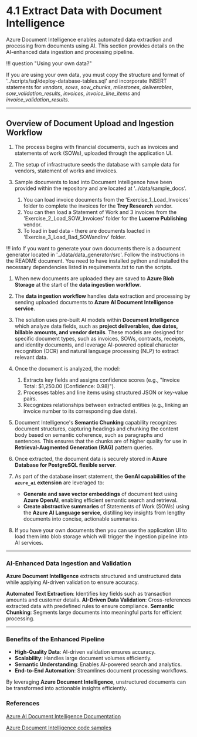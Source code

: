 # 4.1 Extract Data with Document Intelligence

Azure Document Intelligence enables automated data extraction and processing from documents using AI. This section provides details on the AI-enhanced data ingestion and processing pipeline.

!!! question "Using your own data?"

If you are using your own data, you must copy the structure and format of '../scripts/sql/deploy-database-tables.sql' and incorporate INSERT statements for *vendors*, *sows*, *sow_chunks*, *milestones*, *deliverables*, *sow_validation_results*, *invoices*, *invoice_line_items* and *invoice_validation_results*.

---

## Overview of Document Upload and Ingestion Workflow

1. The process begins with financial documents, such as invoices and statements of work (SOWs), uploaded through the application UI.

1. The setup of infrastructure seeds the database with sample data for vendors, statement of works and invoices.

1. Sample documents to load into Document Intelligence have been provided within the repository and are located at '../data/sample_docs'.
    1. You can load invoice documents from the 'Exercise_1_Load_Invoices' folder to complete the invoices for the **Trey Research** vendor.
    1. You can then load a Statement of Work and 3 invoices from the 'Exercise_2_Load_SOW_Invoices' folder for the **Lucerne Publishing** vendor.
    1. To load in bad data - there are documents loacted in 'Exercise_3_Load_Bad_SOWandInv' folder.

!!! info If you want to generate your own documents there is a document generator located in '../data/data_generator/src'.
Follow the instructions in the README document. You need to have installed python and installed the necessary dependencies listed in requirements.txt to run the scripts.

1. When new documents are uploaded they are saved to **Azure Blob Storage** at the start of the **data ingestion workflow**.

1. The **data ingestion workflow** handles data extraction and processing by sending uploaded documents to **Azure AI Document Intelligence service**.

1. The solution uses pre-built AI models within **Document Intelligence** which analyze data fields, such as **project deliverables, due dates, billable amounts, and vendor details**. These models are designed for specific document types, such as invoices, SOWs, contracts, receipts, and identity documents, and leverage AI-powered optical character recognition (OCR) and natural language processing (NLP) to extract relevant data.

1. Once the document is analyzed, the model:
    1. Extracts key fields and assigns confidence scores (e.g., "Invoice Total: $1,250.00 (Confidence: 0.98)").
    1. Processes tables and line items using structured JSON or key-value pairs.
    1. Recognizes relationships between extracted entities (e.g., linking an invoice number to its corresponding due date).

1. Document Intelligence's **Semantic Chunking** capability recognizes document structures, capturing headings and chunking the content body based on semantic coherence, such as paragraphs and sentences. This ensures that the chunks are of higher quality for use in **Retrieval-Augmented Generation (RAG)** pattern queries.

1. Once extracted, the document data is securely stored in **Azure Database for PostgreSQL flexible server**.

1. As part of the database insert statement, the **GenAI capabilities of the `azure_ai` extension** are leveraged to:
    - **Generate and save vector embeddings** of document text using **Azure OpenAI**, enabling efficient semantic search and retrieval.
    - **Create abstractive summaries** of Statements of Work (SOWs) using the **Azure AI Language service**, distilling key insights from lengthy documents into concise, actionable summaries.

1. If you have your own documents then you can use the application UI to load them into blob storage which will trigger the ingestion pipeline into AI services.

---

### AI-Enhanced Data Ingestion and Validation

**Azure Document Intelligence** extracts structured and unstructured data while applying AI-driven validation to ensure accuracy.

**Automated Text Extraction**: Identifies key fields such as transaction amounts and customer details.
**AI-Driven Data Validation**: Cross-references extracted data with predefined rules to ensure compliance.
**Semantic Chunking**: Segments large documents into meaningful parts for efficient processing.

---

### Benefits of the Enhanced Pipeline

- **High-Quality Data**: AI-driven validation ensures accuracy.
- **Scalability**: Handles large document volumes efficiently.
- **Semantic Understanding**: Enables AI-powered search and analytics.
- **End-to-End Automation**: Streamlines document processing workflows.

By leveraging **Azure Document Intelligence**, unstructured documents can be transformed into actionable insights efficiently.

### References

[Azure AI Document Intelligence Documentation](https://learn.microsoft.com/azure/ai-services/document-intelligence/)

[Azure Document Intelligence code samples](https://learn.microsoft.com/samples/azure-samples/document-intelligence-code-samples/document-intelligence-code-samples/)
